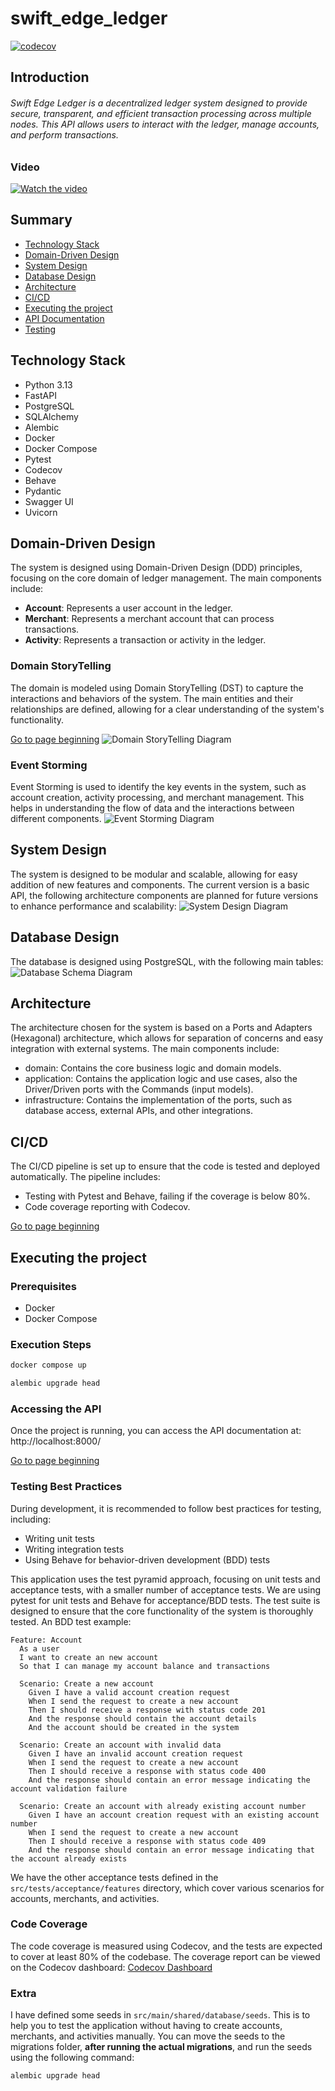 # swift_edge_ledger

[![codecov](https://codecov.io/gh/arthurgabriel73/swift_edge_ledger/graph/badge.svg?token=T9PM4Y7IEV)](https://codecov.io/gh/arthurgabriel73/swift_edge_ledger)

## Introduction
###### Swift Edge Ledger is a decentralized ledger system designed to provide secure, transparent, and efficient transaction processing across multiple nodes. This API allows users to interact with the ledger, manage accounts, and perform transactions.

### Video
[![Watch the video](https://img.youtube.com/vi/0b1g2a3c4d5e/maxresdefault.jpg)](https://www.youtube.com/watch?v=1234567890)

## Summary
* [Technology Stack](#technology-stack)
* [Domain-Driven Design](#domain-driven-design)
* [System Design](#system-design)
* [Database Design](#database-design)
* [Architecture](#architecture)
* [CI/CD](#cicd)
* [Executing the project](#executing-the-project)
* [API Documentation](#api-documentation)
* [Testing](#testing)

## Technology Stack
- Python 3.13
- FastAPI
- PostgreSQL
- SQLAlchemy
- Alembic
- Docker
- Docker Compose
- Pytest
- Codecov
- Behave
- Pydantic
- Swagger UI
- Uvicorn

## Domain-Driven Design
The system is designed using Domain-Driven Design (DDD) principles, focusing on the core domain of ledger management. The main components include:
- **Account**: Represents a user account in the ledger.
- **Merchant**: Represents a merchant account that can process transactions.
- **Activity**: Represents a transaction or activity in the ledger.

### Domain StoryTelling
The domain is modeled using Domain StoryTelling (DST) to capture the interactions and behaviors of the system. The main entities and their relationships are defined, allowing for a clear understanding of the system's functionality.

[Go to page beginning](#swift_edge_ledger)
![Domain StoryTelling Diagram](src/docs/DomainStorytelling.png)

### Event Storming
Event Storming is used to identify the key events in the system, such as account creation, activity processing, and merchant management. This helps in understanding the flow of data and the interactions between different components.
![Event Storming Diagram](src/docs/EventStorming.jpg)

## System Design
The system is designed to be modular and scalable, allowing for easy addition of new features and components. The current version is a basic API, the following architecture components are planned for future versions to enhance performance and scalability:
![System Design Diagram](src/docs/SD.png)

## Database Design
The database is designed using PostgreSQL, with the following main tables:
![Database Schema Diagram](src/docs/ERD.png)

## Architecture
The architecture chosen for the system is based on a Ports and Adapters (Hexagonal) architecture, which allows for separation of concerns and easy integration with external systems. The main components include:
- domain: Contains the core business logic and domain models.
- application: Contains the application logic and use cases, also the Driver/Driven ports with the Commands (input models).
- infrastructure: Contains the implementation of the ports, such as database access, external APIs, and other integrations.

## CI/CD
The CI/CD pipeline is set up to ensure that the code is tested and deployed automatically. The pipeline includes:
- Testing with Pytest and Behave, failing if the coverage is below 80%.
- Code coverage reporting with Codecov.

[Go to page beginning](#swift_edge_ledger)
## Executing the project
### Prerequisites

- Docker
- Docker Compose

### Execution Steps
```bash
docker compose up
```
```bash
alembic upgrade head
```

### Accessing the API
Once the project is running, you can access the API documentation at: http://localhost:8000/

[Go to page beginning](#swift_edge_ledger)
### Testing Best Practices
During development, it is recommended to follow best practices for testing, including:
- Writing unit tests
- Writing integration tests
- Using Behave for behavior-driven development (BDD) tests

This application uses the test pyramid approach, focusing on unit tests and acceptance tests, with a smaller number of acceptance tests.
We are using pytest for unit tests and Behave for acceptance/BDD tests. The test suite is designed to ensure that the core functionality of the system is thoroughly tested.
An BDD test example:
```gherkin
Feature: Account
  As a user
  I want to create an new account
  So that I can manage my account balance and transactions

  Scenario: Create a new account
    Given I have a valid account creation request
    When I send the request to create a new account
    Then I should receive a response with status code 201
    And the response should contain the account details
    And the account should be created in the system

  Scenario: Create an account with invalid data
    Given I have an invalid account creation request
    When I send the request to create a new account
    Then I should receive a response with status code 400
    And the response should contain an error message indicating the account validation failure

  Scenario: Create an account with already existing account number
    Given I have an account creation request with an existing account number
    When I send the request to create a new account
    Then I should receive a response with status code 409
    And the response should contain an error message indicating that the account already exists
```

We have the other acceptance tests defined in the `src/tests/acceptance/features` directory, which cover various scenarios for accounts, merchants, and activities.

### Code Coverage
The code coverage is measured using Codecov, and the tests are expected to cover at least 80% of the codebase. The coverage report can be viewed on the Codecov dashboard: [Codecov Dashboard](https://codecov.io/gh/arthurgabriel73/swift_edge_ledger)

### Extra
I have defined some seeds in `src/main/shared/database/seeds`. This is to help you to test the application without having to create accounts, merchants, and activities manually. You can move the seeds to the migrations folder, **after running the actual migrations**, and run the seeds using the following command:
```bash
alembic upgrade head
```